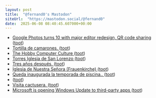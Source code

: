 ```yaml
---
layout: post
title:  "@fernand0's Mastodon"
siteUrl:  "https://mastodon.social/@fernand0"
date:  2025-06-08 08:40:45.607000+00:00
---
```

*  [Google Photos turns 10 with major editor redesign, QR code sharing ](https://9to5google.com/2025/05/28/google-photos-10th-birthday) ([toot](https://mastodon.social/@fernand0/114646846380605712))
*  [Tortilla de camarones. ](https://avecesunafoto.wordpress.com/2025/06/08/tortilla-de-camarones) ([toot](https://mastodon.social/@fernand0/114646448344952073))
*  [The Hobby Computer Culture ](https://technicshistory.com/2025/05/24/the-hobby-computer-culture) ([toot](https://mastodon.social/@fernand0/114645191639308653))
*  [Torres Iglesia de San Lorenzo ](https://www.flickr.com/photos/fernand0/54560107508) ([toot](https://mastodon.social/@fernand0/114645173718890173))
*  [Tres años después. ](https://avecesunafoto.wordpress.com/2025/06/07/tres-anos-despues) ([toot](https://mastodon.social/@fernand0/114643896047147464))
*  [Iglesia de Nuestra Señora (Frauenkirche) ](https://www.flickr.com/photos/fernand0/54560107458) ([toot](https://mastodon.social/@fernand0/114639399653412729))
*  [Queda inaugurada la temporada de piscina.. ](https://mastodon.social/@fernand0/114637954032963991) ([toot](https://mastodon.social/@fernand0/114637954032963991))
*  [ ](https://mastodon.social/users/fernand0/statuses/114637596606826578/activity) ([toot](https://mastodon.social/users/fernand0/statuses/114637596606826578/activity))
*  [Visita cactusera. ](https://avecesunafoto.wordpress.com/2025/06/05/visita-cactusera) ([toot](https://mastodon.social/@fernand0/114635623557987617))
*  [Microsoft is opening Windows Update to third-party apps ](https://www.theregister.com/2025/05/28/microsoft_update_backup) ([toot](https://mastodon.social/@fernand0/114631497855478426))
